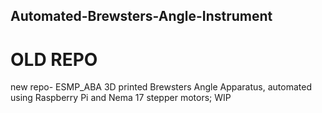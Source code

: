 ## Automated-Brewsters-Angle-Instrument
# OLD REPO
new repo- ESMP_ABA
3D printed Brewsters Angle Apparatus, automated using Raspberry Pi and Nema 17 stepper motors; WIP

